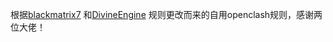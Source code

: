 根据[blackmatrix7](https://github.com/blackmatrix7) 和[DivineEngine](https://github.com/DivineEngine) 规则更改而来的自用openclash规则，感谢两位大佬！
